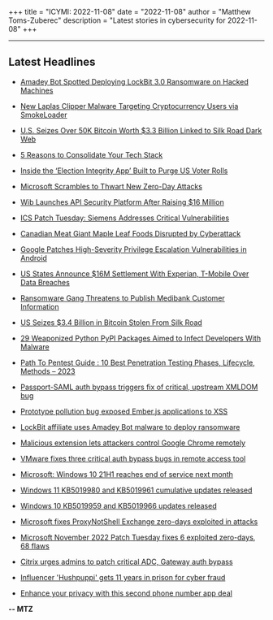 +++
title = "ICYMI: 2022-11-08"
date = "2022-11-08"
author = "Matthew Toms-Zuberec"
description = "Latest stories in cybersecurity for 2022-11-08"
+++

---------------------------------------------------------------------------
## Latest Headlines
- [Amadey Bot Spotted Deploying LockBit 3.0 Ransomware on Hacked Machines](https://thehackernews.com/2022/11/amadey-bot-spotted-deploying-lockbit-30.html)

- [New Laplas Clipper Malware Targeting Cryptocurrency Users via SmokeLoader](https://thehackernews.com/2022/11/new-laplas-clipper-malware-targeting.html)

- [U.S. Seizes Over 50K Bitcoin Worth $3.3 Billion Linked to Silk Road Dark Web](https://thehackernews.com/2022/11/us-seizes-over-50k-bitcoin-worth-33.html)

- [5 Reasons to Consolidate Your Tech Stack](https://thehackernews.com/2022/11/5-reasons-to-consolidate-your-tech-stack.html)

- [Inside the ‘Election Integrity App’ Built to Purge US Voter Rolls](https://www.wired.com/story/true-the-vote-iv3-app-voter-fraud/)

- [Microsoft Scrambles to Thwart New Zero-Day Attacks](https://www.securityweek.com/patch-tuesday-microsoft-scrambles-thwart-new-zero-day-attacks)

- [Wib Launches API Security Platform After Raising $16 Million](https://www.securityweek.com/wib-launches-api-security-platform-after-raising-16-million)

- [ICS Patch Tuesday: Siemens Addresses Critical Vulnerabilities](https://www.securityweek.com/ics-patch-tuesday-siemens-addresses-critical-vulnerabilities)

- [Canadian Meat Giant Maple Leaf Foods Disrupted by Cyberattack](https://www.securityweek.com/cyberattack-causes-disruptions-canadian-meat-giant-maple-leaf-foods)

- [Google Patches High-Severity Privilege Escalation Vulnerabilities in Android](https://www.securityweek.com/google-patches-high-severity-privilege-escalation-vulnerabilities-android)

- [US States Announce $16M Settlement With Experian, T-Mobile Over Data Breaches](https://www.securityweek.com/us-states-announce-16m-settlement-experian-t-mobile-over-data-breaches)

- [Ransomware Gang Threatens to Publish Medibank Customer Information](https://www.securityweek.com/ransomware-gang-threatens-publish-medibank-customer-information)

- [US Seizes $3.4 Billion in Bitcoin Stolen From Silk Road](https://www.securityweek.com/us-seizes-34-billion-bitcoin-stolen-silk-road)

- [29 Weaponized Python PyPI Packages Aimed to Infect Developers With Malware](https://cybersecuritynews.com/29-weaponized-pypi-packages/)

- [Path To Pentest Guide : 10 Best Penetration Testing Phases, Lifecycle, Methods – 2023](https://cybersecuritynews.com/penetration-testing-phases/)

- [Passport-SAML auth bypass triggers fix of critical, upstream XMLDOM bug](https://portswigger.net/daily-swig/passport-saml-auth-bypass-triggers-fix-of-critical-upstream-xmldom-bug)

- [Prototype pollution bug exposed Ember.js applications to XSS](https://portswigger.net/daily-swig/prototype-pollution-bug-exposed-ember-js-applications-to-xss)

- [LockBit affiliate uses Amadey Bot malware to deploy ransomware](https://www.bleepingcomputer.com/news/security/lockbit-affiliate-uses-amadey-bot-malware-to-deploy-ransomware/)

- [Malicious extension lets attackers control Google Chrome remotely](https://www.bleepingcomputer.com/news/security/malicious-extension-lets-attackers-control-google-chrome-remotely/)

- [VMware fixes three critical auth bypass bugs in remote access tool](https://www.bleepingcomputer.com/news/security/vmware-fixes-three-critical-auth-bypass-bugs-in-remote-access-tool/)

- [Microsoft: Windows 10 21H1 reaches end of service next month](https://www.bleepingcomputer.com/news/microsoft/microsoft-windows-10-21h1-reaches-end-of-service-next-month/)

- [Windows 11 KB5019980 and KB5019961 cumulative updates released](https://www.bleepingcomputer.com/news/microsoft/windows-11-kb5019980-and-kb5019961-cumulative-updates-released/)

- [Windows 10 KB5019959 and KB5019966 updates released](https://www.bleepingcomputer.com/news/microsoft/windows-10-kb5019959-and-kb5019966-updates-released/)

- [Microsoft fixes ProxyNotShell Exchange zero-days exploited in attacks](https://www.bleepingcomputer.com/news/microsoft/microsoft-fixes-proxynotshell-exchange-zero-days-exploited-in-attacks/)

- [Microsoft November 2022 Patch Tuesday fixes 6 exploited zero-days, 68 flaws](https://www.bleepingcomputer.com/news/microsoft/microsoft-november-2022-patch-tuesday-fixes-6-exploited-zero-days-68-flaws/)

- [Citrix urges admins to patch critical ADC, Gateway auth bypass](https://www.bleepingcomputer.com/news/security/citrix-urges-admins-to-patch-critical-adc-gateway-auth-bypass/)

- [Influencer 'Hushpuppi' gets 11 years in prison for cyber fraud](https://www.bleepingcomputer.com/news/security/influencer-hushpuppi-gets-11-years-in-prison-for-cyber-fraud/)

- [Enhance your privacy with this second phone number app deal](https://www.bleepingcomputer.com/news/security/enhance-your-privacy-with-this-second-phone-number-app-deal/)

**-- MTZ**